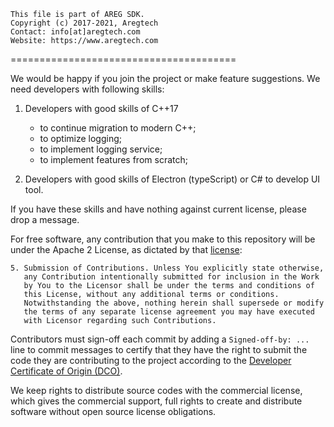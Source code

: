 ```
This file is part of AREG SDK.
Copyright (c) 2017-2021, Aregtech
Contact: info[at]aregtech.com
Website: https://www.aregtech.com
```
=======================================

We would be happy if you join the project or make feature suggestions. We need developers with following skills:

1. Developers with good skills of C++17
    - to continue migration to modern C++;
    - to optimize logging;
    - to implement logging service;
    - to implement features from scratch;

2. Developers with good skills of Electron (typeScript) or C# to develop UI tool.

If you have these skills and have nothing against current license, please drop a message. 

For free software, any contribution that you make to this repository will be under the Apache 2 License, as dictated by that [license](http://www.apache.org/licenses/LICENSE-2.0.html):

```
5. Submission of Contributions. Unless You explicitly state otherwise,
   any Contribution intentionally submitted for inclusion in the Work
   by You to the Licensor shall be under the terms and conditions of
   this License, without any additional terms or conditions.
   Notwithstanding the above, nothing herein shall supersede or modify
   the terms of any separate license agreement you may have executed
   with Licensor regarding such Contributions.
```

Contributors must sign-off each commit by adding a `Signed-off-by: ...` line to commit messages to certify that they have the right to submit the code they are contributing to the project according to the [Developer Certificate of Origin (DCO)](https://www.developercertificate.org/).

We keep rights to distribute source codes with the commercial license, which gives the commercial support, full rights to create and distribute software without open source license obligations.
